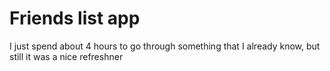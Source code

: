 # Friends list app

I just spend about 4 hours
to go through something that I already know,
but still it was a nice refreshner

